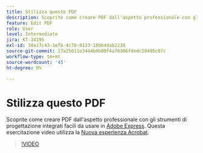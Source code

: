 ```yaml
---
title: Stilizza questo PDF
description: Scoprite come creare PDF dall'aspetto professionale con gli strumenti di progettazione integrati facili da usare in Adobe Express
feature: Edit PDF
role: User
level: Intermediate
jira: KT-14195
exl-id: 30a17c43-1efb-4c76-9133-18bb4dab2238
source-git-commit: 17a25611e3444b0b00f4a78306fdedc59495c07c
workflow-type: tm+mt
source-wordcount: '45'
ht-degree: 0%

---
```


# Stilizza questo PDF

Scoprite come creare PDF dall&#39;aspetto professionale con gli strumenti di progettazione integrati facili da usare in [Adobe Express](https://express.adobe.com). Questa esercitazione video utilizza la [Nuova esperienza Acrobat](new-workspace.md).

>[!VIDEO](https://video.tv.adobe.com/v/3425137?enablevpops&quality=12&learn=on&hidetitle=true)
